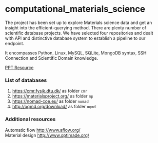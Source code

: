 # computational_materials_science

The project has been set up to explore Materials science data and get an insight into the efficient-querying method. There are plenty number of scientific database projects. We have selected four repositories and dealt with API and distinctive database system to establish a pipeline to our endpoint. <br /> 

It encompasses Python, Linux, MySQL, SQLite, MongoDB syntax, SSH Connection and Scientific Domain knowledge. 

[PPT Resource](https://1drv.ms/p/s!Al7gDBtOhPI7jnMFjaxPWGwKw5CI)
 
### List of databases

1. https://cmr.fysik.dtu.dk/ as folder ```cmr```
2. https://materialsproject.org/ as folder ```mp```
3. https://nomad-coe.eu/ as folder ```nomad```
4. http://oqmd.org/download/ as folder ```oqmd```

### Additional resources

Automatic flow http://www.aflow.org/ <br />
Material design  http://www.optimade.org/


